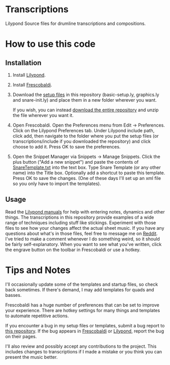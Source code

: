 # Transcriptions
Lilypond Source files for drumline transcriptions and compositions.

# How to use this code

## Installation
1. Install [Lilypond](http://lilypond.org/download.html).
2. Install [Frescobaldi](http://frescobaldi.org/download).
3. Download the [setup files](https://github.com/zeta12ti/transcriptions/tree/master/include) in this repository (basic-setup.ly, graphics.ly and snare-init.ly) and place them in a new folder wherever you want.

    If you wish, you can instead [download the entire repository](https://github.com/zeta12ti/transcriptions/archive/master.zip) and unzip the file wherever you want it.

4. Open Frescobaldi. Open the Preferences menu from Edit → Preferences. Click on the Lilypond Preferences tab. Under Lilypond include path, click add, then navigate to the folder where you put the setup files (or transcriptions/include if you downloaded the repository) and click choose to add it. Press OK to save the preferences.
5. Open the Snippet Manager via Snippets → Manage Snippets. Click the plus button ("Add a new snippet") and paste the contents of [SnareTemplate.txt](https://github.com/zeta12ti/transcriptions/blob/master/include/templates/SnareTemplate.txt) into the text box. Type Snare Template (or any other name) into the Title box. Optionally add a shortcut to paste this template. Press OK to save the changes. (One of these days I'll set up an xml file so you only have to import the templates).

## Usage
Read the [Lilypond manuals](http://lilypond.org/doc/v2.18/Documentation/learning/index.html) for help with entering notes, dynamics and other things.  The transcriptions in this repository provide examples of a wide range of techniques including stuff like stickings. Experiment with those files to see how your changes affect the actual sheet music. If you have any questions about what's in those files, feel free to message me on [Reddit](https://reddit.com/u/zeta12ti). I've tried to make a comment whenever I do something weird, so it should be fairly self-explanatory. When you want to see what you've written, click the engrave button on the toolbar in Frescobaldi or use a hotkey.

# Tips and Notes
I'll occasionally update some of the templates and startup files, so check back sometimes. If there's demand, I may add templates for quads and basses.

Frescobaldi has a huge number of preferences that can be set to improve your experience. There are hotkey settings for many things and templates to automate repetitive actions.

If you encounter a bug in my setup files or templates, submit a bug report to [this repository](https://github.com/zeta12ti/transcriptions/issues). If the bug appears in [Frescobaldi](https://github.com/wbsoft/frescobaldi/issues) or [Lilypond](http://lilypond.org/bug-reports.html), report the bug on their pages.

I'll also review and possibly accept any contributions to the project. This includes changes to transcriptions if I made a mistake or you think you can present the music better.
